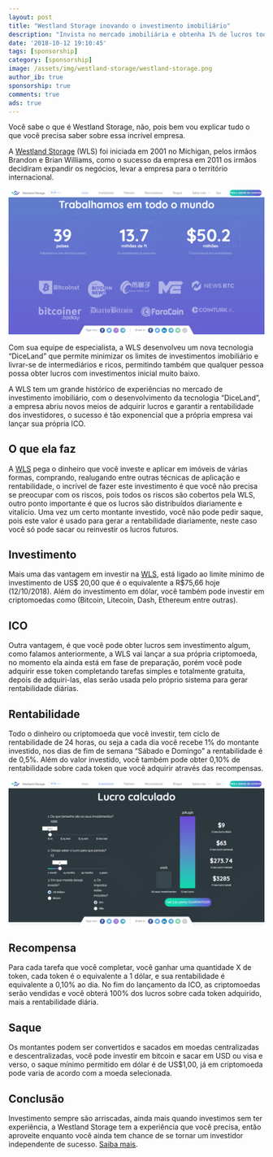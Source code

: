 ```yaml
---
layout: post
title: "Westland Storage inovando o investimento imobiliário"
description: "Invista no mercado imobiliária e obtenha 1% de lucros todos os dias."
date: '2018-10-12 19:10:45'
tags: [sponsorship]
category: [sponsorship]
image: /assets/img/westland-storage/westland-storage.png
author_ib: true
sponsorship: true
comments: true
ads: true
---
```


Você sabe o que é Westland Storage, não, pois bem vou explicar tudo o que você precisa saber sobre essa incrível empresa.

A <a href="https://westlandstorage.com?p=181315"  target="_blank" class="external-link" rel="nofollow">Westland Storage</a> (WLS) foi iniciada em 2001 no Michigan, pelos irmãos Brandon e Brian Williams, como o sucesso da empresa em 2011 os irmãos decidiram expandir os negócios, levar a empresa para o território internacional.

![mercado internacional](/assets/img/westland-storage/internacional.png)

Com sua equipe de especialista, a WLS desenvolveu um nova tecnologia “DiceLand” que permite minimizar os limites de investimentos imobiliário e livrar-se de intermediários e ricos, permitindo também que qualquer pessoa possa obter lucros com investimentos inicial muito baixo.

A WLS tem um grande histórico de experiências no mercado de investimento imobiliário, com o desenvolvimento da tecnologia “DiceLand”, a empresa abriu novos meios de adquirir lucros e garantir a rentabilidade dos investidores, o sucesso é tão exponencial que a própria empresa vai lançar sua própria ICO.

## O que ela faz
A <a href="https://westlandstorage.com?p=181315"  target="_blank" class="external-link" rel="nofollow">WLS</a> pega o dinheiro que você investe e aplicar em imóveis de várias formas, comprando, realugando entre outras técnicas de aplicação e rentabilidade, o incrível de fazer este investimento é que você não precisa se preocupar com os riscos, pois todos os riscos são cobertos pela WLS, outro ponto importante é que os lucros são distribuídos diariamente e vitalício. Uma vez um certo montante investido, você não pode pedir saque, pois este valor é usado para gerar a rentabilidade diariamente, neste caso você só pode sacar ou reinvestir os lucros futuros.

## Investimento
Mais uma das vantagem em investir na <a href="https://westlandstorage.com?p=181315"  target="_blank" class="external-link" rel="nofollow">WLS</a>, está ligado ao limite mínimo de investimento de US$ 20,00 que é o equivalente a R$75,66 hoje (12/10/2018). Além do investimento em dólar, você também pode investir em criptomoedas como (Bitcoin, Litecoin, Dash, Ethereum entre outras). 

## ICO
Outra vantagem, é que você pode obter lucros sem investimento algum, como falamos anteriormente, a WLS vai lançar a sua própria criptomoeda, no momento ela ainda está em fase de preparação, porém você pode adquirir esse token completando tarefas simples e totalmente gratuita, depois de adquiri-las, elas serão usada pelo próprio sistema para gerar rentabilidade diárias.

## Rentabilidade
Todo o dinheiro ou criptomoeda que você investir, tem ciclo de rentabilidade de 24 horas, ou seja a cada dia você recebe 1% do montante investido, nos dias de fim de semana “Sábado e Domingo” a rentabilidade é de 0,5%. Além do valor investido, você também pode obter 0,10% de rentabilidade sobre cada token que você adquirir através das recompensas.

![calculadora de lucros.png](/assets/img/westland-storage/calculadora-de-lucros.png)

## Recompensa
Para cada tarefa que você completar, você ganhar uma quantidade X de token, cada token é o equivalente a 1 dólar, e sua rentabilidade é equivalente a 0,10% ao dia. No fim do lançamento da ICO, as criptomoedas serão vendidas e você obterá 100% dos lucros sobre cada token adquirido, mais a rentabilidade diária.

## Saque
Os montantes podem ser convertidos e sacados em moedas centralizadas e descentralizadas, você pode investir em bitcoin e sacar em USD ou visa e verso, o saque mínimo permitido em dólar é de US$1,00, já em criptomoeda pode varia de acordo com a moeda selecionada.

## Conclusão
Investimento sempre são arriscadas, ainda mais quando investimos sem ter experiência, a Westland Storage tem a experiência que você precisa, então aproveite enquanto você ainda tem chance de se tornar um investidor independente de sucesso. <a href="https://westlandstorage.com?p=181315"  target="_blank" class="external-link" rel="nofollow">Saiba mais</a>.